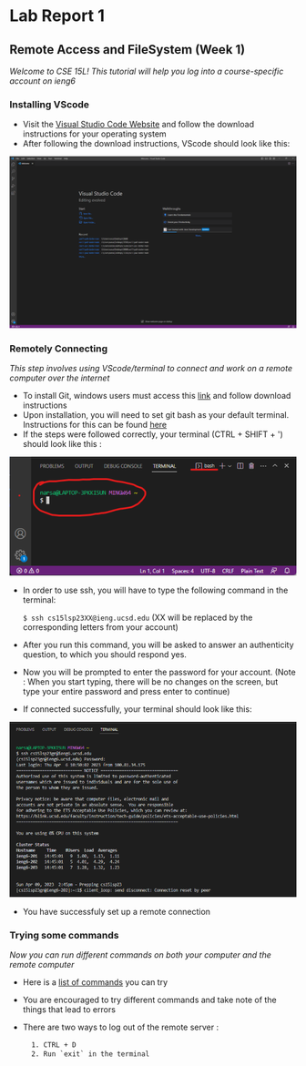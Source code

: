 # Lab Report 1

## Remote Access and FileSystem (Week 1)

*Welcome to CSE 15L! This tutorial will help you log into a course-specific account on ieng6*


### Installing VScode

* Visit the [Visual Studio Code Website](https://code.visualstudio.com/) and follow the download instructions for your operating system
* After following the download instructions, VScode should look like this:

![Image](VSCodeScreenshot.png)


### Remotely Connecting
*This step involves using VScode/terminal to connect and work on a remote computer over the internet*

* To install Git, windows users must access this [link](https://gitforwindows.org/) and follow download instructions
* Upon installation, you will need to set git bash as your default terminal. Instructions for this can be found [here](https://stackoverflow.com/questions/42606837/how-do-i-use-bash-on-windows-from-the-visual-studio-code-integrated-terminal/50527994#50527994)
* If the steps were followed correctly, your terminal (CTRL + SHIFT + ') should look like this :

![Image](TerminalPreview.png)

* In order to use ssh, you will have to type the following command in the terminal:

  `$ ssh cs15lsp23XX@ieng.ucsd.edu` (XX will be replaced by the corresponding letters from your account)

* After you run this command, you will be asked to answer an authenticity question, to which you should respond yes.
* Now you will be prompted to enter the password for your account. (Note : When you start typing, there will be no changes on the screen, but type your entire password and press enter to continue)
* If connected successfully, your terminal should look like this:

![Image](TerminalAfterConnection.png)

* You have successfuly set up a remote connection


### Trying some commands

*Now you can run different commands on both your computer and the remote computer*

* Here is a [list of commands](https://tutorials.codebar.io/command-line/introduction/tutorial.html) you can try

* You are encouraged to try different commands and take note of the things that lead to errors

* There are two ways to log out of the remote server :

        1. CTRL + D
        2. Run `exit` in the terminal




